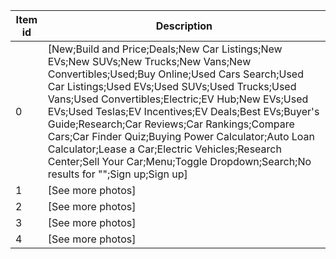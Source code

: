 | Item id | Description |
| -- | -- |
| 0 | [New;Build and Price;Deals;New Car Listings;New EVs;New SUVs;New Trucks;New Vans;New Convertibles;Used;Buy Online;Used Cars Search;Used Car Listings;Used EVs;Used SUVs;Used Trucks;Used Vans;Used Convertibles;Electric;EV Hub;New EVs;Used EVs;Used Teslas;EV Incentives;EV Deals;Best EVs;Buyer's Guide;Research;Car Reviews;Car Rankings;Compare Cars;Car Finder Quiz;Buying Power Calculator;Auto Loan Calculator;Lease a Car;Electric Vehicles;Research Center;Sell Your Car;Menu;Toggle Dropdown;Search;No results for "";Sign up;Sign up] |
| 1 | [See more photos] |
| 2 | [See more photos] |
| 3 | [See more photos] |
| 4 | [See more photos] |
